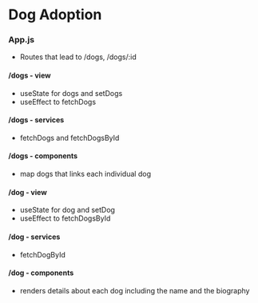 # Dog Adoption

### App.js

- Routes that lead to /dogs, /dogs/:id

#### /dogs - view

- useState for dogs and setDogs
- useEffect to fetchDogs

#### /dogs - services

- fetchDogs and fetchDogsById

#### /dogs - components

- map dogs that links each individual dog

#### /dog - view

- useState for dog and setDog
- useEffect to fetchDogsById

#### /dog - services

- fetchDogById

#### /dog - components

- renders details about each dog including the name and the biography

